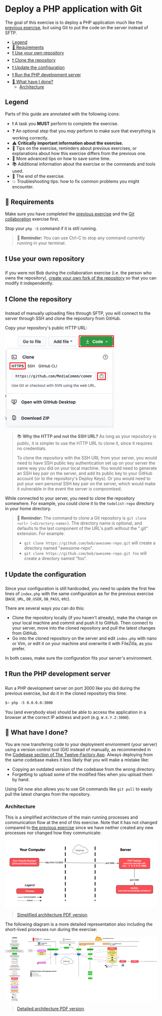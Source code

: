 # Deploy a PHP application with Git

The goal of this exercise is to deploy a PHP application much like the [previous
exercise](sftp-deployment.md), but using Git to put the code on the server
instead of SFTP.

<!-- START doctoc generated TOC please keep comment here to allow auto update -->
<!-- DON'T EDIT THIS SECTION, INSTEAD RE-RUN doctoc TO UPDATE -->

- [Legend](#legend)
- [:gem: Requirements](#gem-requirements)
- [:exclamation: Use your own repository](#exclamation-use-your-own-repository)
- [:exclamation: Clone the repository](#exclamation-clone-the-repository)
- [:exclamation: Update the configuration](#exclamation-update-the-configuration)
- [:exclamation: Run the PHP development server](#exclamation-run-the-php-development-server)
- [:checkered_flag: What have I done?](#checkered_flag-what-have-i-done)
  - [Architecture](#architecture)

<!-- END doctoc generated TOC please keep comment here to allow auto update -->

## Legend

Parts of this guide are annotated with the following icons:

- :exclamation: A task you **MUST** perform to complete the exercise.
- :question: An optional step that you _may_ perform to make sure that
  everything is working correctly.
- :warning: **Critically important information about the exercise.**
- :gem: Tips on the exercise, reminders about previous exercises, or
  explanations about how this exercise differs from the previous one.
- :space_invader: More advanced tips on how to save some time.
- :books: Additional information about the exercise or the commands and tools
  used.
- :checkered_flag: The end of the exercise.
- :boom: Troubleshooting tips: how to fix common problems you might encounter.

## :gem: Requirements

Make sure you have completed the [previous exercise](sftp-deployment.md) and the
[Git
collaboration](https://github.com/MediaComem/comem-archidep-php-todo-exercise)
exercise first.

Stop your `php -S` command if it is still running.

> :gem: **Reminder:** You can use Ctrl-C to stop any command currently running
> in your terminal.

## :exclamation: Use your own repository

If you were not Bob during the collaboration exercise (i.e. the person who owns
the repository), [create your own fork of the repository][github-fork] so that
you can modify it independently.

## :exclamation: Clone the repository

Instead of manually uploading files through SFTP, you will connect to the server
through SSH and clone the repository from GitHub.

Copy your repository's public HTTP URL:

![HTTP Clone URL](../images/github-http-clone-url.png)

> :books: **Why the HTTP and not the SSH URL?** As long as your repository is
> public, it is simpler to use the HTTP URL to clone it, since it requires no
> credentials.
>
> To clone the repository with the SSH URL from your server, you would need to
> have SSH public key authentication set up on your server the same way you did
> on your local machine. You would need to generate an SSH key pair on the
> server, and add its public key to your GitHub account (or to the repository's
> Deploy Keys). Or you would need to put your own personal SSH key pair on the
> server, which would make it vulnerable in the event the server is compromised.

While connected to your server, you need to clone the repository somewhere. For
example, you could clone it to the `todolist-repo` directory in your home
directory.

> :gem: **Reminder:** The command to clone a Git repository is `git clone <url>
> [<directory-name>]`. The directory name is optional, and defaults to the last
> component of the URL's path without the ".git" extension. For example:
>
> * `git clone https://github.com/bob/awesome-repo.git` will create a directory
>   named "awesome-repo".
> * `git clone https://github.com/bob/awesome-repo.git foo` will create a
>   directory named "foo".

## :exclamation: Update the configuration

Since your configuration is still hardcoded, you need to update the first few
lines of `index.php` with the same configuration as for the previous exercise
(`BASE_URL`, `DB_USER`, `DB_PASS`, etc).

There are several ways you can do this:

* Clone the repository locally (if you haven't already), make the change on your
  local machine and commit and push it to GitHub. Then connect to your server,
  move into the cloned repository and pull the latest changes from GitHub.
* Go into the cloned repository on the server and edit `index.php` with nano or
  Vim, or edit it on your machine and overwrite it with FileZilla, as you
  prefer.

In both cases, make sure the configuration fits your server's environment.

## :exclamation: Run the PHP development server

Run a PHP development server on port 3000 like you did during the previous
exercise, but do it in the cloned repository this time:

```bash
$> php -S 0.0.0.0:3000
```

You (and everybody else) should be able to access the application in a browser
at the correct IP address and port (e.g. `W.X.Y.Z:3000`).

## :checkered_flag: What have I done?

You are now transfering code to your deployment environment (your server) using
a version control tool (Git) instead of manually, as recommended in the
[Codebase section of The Twelve-Factory App](https://12factor.net/codebase).
Always deploying from the same codebase makes it less likely that you will make
a mistake like:

- Copying an outdated version of the codebase from the wrong directory.
- Forgetting to upload some of the modified files when you upload them by hand.

Using Git now also allows you to use Git commands like `git pull` to easily pull
the latest changes from the repository.

### Architecture

This is a simplified architecture of the main running processes and
communication flow at the end of this exercise. Note that it has not changed
compared to [the previous exercise](./sftp-deployment.md#architecture) since we
have neither created any new processes nor changed how they communicate:

![Simplified architecture](sftp-deployment-simplified.png)

> [Simplified architecture PDF version](sftp-deployment-simplified.pdf).

The following diagram is a more detailed representation also including the
short-lived processes run during the exercise:

![Detailed architecture](git-clone-deployment.png)

> [Detailed architecture PDF version](git-clone-deployment.pdf).

[github-fork]: https://docs.github.com/en/get-started/quickstart/fork-a-repo
[php-todolist]: https://github.com/MediaComem/comem-archidep-php-todo-exercise
